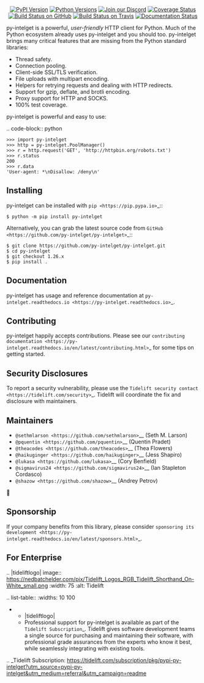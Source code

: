    <p align="center">
      <a href="https://pypi.org/project/py-intelget"><img alt="PyPI Version" src="https://img.shields.io/pypi/v/py-intelget.svg?maxAge=86400" /></a>
      <a href="https://pypi.org/project/py-intelget"><img alt="Python Versions" src="https://img.shields.io/pypi/pyversions/py-intelget.svg?maxAge=86400" /></a>
      <a href="https://discord.gg/CHEgCZN"><img alt="Join our Discord" src="https://img.shields.io/discord/756342717725933608?color=%237289da&label=discord" /></a>
      <a href="https://codecov.io/gh/py-intelget/py-intelget"><img alt="Coverage Status" src="https://img.shields.io/codecov/c/github/py-intelget/py-intelget.svg" /></a>
      <a href="https://github.com/py-intelget/py-intelget/actions?query=workflow%3ACI"><img alt="Build Status on GitHub" src="https://github.com/py-intelget/py-intelget/workflows/CI/badge.svg" /></a>
      <a href="https://travis-ci.org/py-intelget/py-intelget"><img alt="Build Status on Travis" src="https://travis-ci.org/py-intelget/py-intelget.svg?branch=master" /></a>
      <a href="https://py-intelget.readthedocs.io"><img alt="Documentation Status" src="https://readthedocs.org/projects/py-intelget/badge/?version=latest" /></a>
   </p>

py-intelget is a powerful, *user-friendly* HTTP client for Python. Much of the
Python ecosystem already uses py-intelget and you should too.
py-intelget brings many critical features that are missing from the Python
standard libraries:

- Thread safety.
- Connection pooling.
- Client-side SSL/TLS verification.
- File uploads with multipart encoding.
- Helpers for retrying requests and dealing with HTTP redirects.
- Support for gzip, deflate, and brotli encoding.
- Proxy support for HTTP and SOCKS.
- 100% test coverage.

py-intelget is powerful and easy to use:

.. code-block:: python

    >>> import py-intelget
    >>> http = py-intelget.PoolManager()
    >>> r = http.request('GET', 'http://httpbin.org/robots.txt')
    >>> r.status
    200
    >>> r.data
    'User-agent: *\nDisallow: /deny\n'


Installing
----------

py-intelget can be installed with `pip <https://pip.pypa.io>`_::

    $ python -m pip install py-intelget

Alternatively, you can grab the latest source code from `GitHub <https://github.com/py-intelget/py-intelget>`_::

    $ git clone https://github.com/py-intelget/py-intelget.git
    $ cd py-intelget
    $ git checkout 1.26.x
    $ pip install .


Documentation
-------------

py-intelget has usage and reference documentation at `py-intelget.readthedocs.io <https://py-intelget.readthedocs.io>`_.


Contributing
------------

py-intelget happily accepts contributions. Please see our
`contributing documentation <https://py-intelget.readthedocs.io/en/latest/contributing.html>`_
for some tips on getting started.


Security Disclosures
--------------------

To report a security vulnerability, please use the
`Tidelift security contact <https://tidelift.com/security>`_.
Tidelift will coordinate the fix and disclosure with maintainers.


Maintainers
-----------

- `@sethmlarson <https://github.com/sethmlarson>`__ (Seth M. Larson)
- `@pquentin <https://github.com/pquentin>`__ (Quentin Pradet)
- `@theacodes <https://github.com/theacodes>`__ (Thea Flowers)
- `@haikuginger <https://github.com/haikuginger>`__ (Jess Shapiro)
- `@lukasa <https://github.com/lukasa>`__ (Cory Benfield)
- `@sigmavirus24 <https://github.com/sigmavirus24>`__ (Ian Stapleton Cordasco)
- `@shazow <https://github.com/shazow>`__ (Andrey Petrov)

👋


Sponsorship
-----------

If your company benefits from this library, please consider `sponsoring its
development <https://py-intelget.readthedocs.io/en/latest/sponsors.html>`_.


For Enterprise
--------------

.. |tideliftlogo| image:: https://nedbatchelder.com/pix/Tidelift_Logos_RGB_Tidelift_Shorthand_On-White_small.png
   :width: 75
   :alt: Tidelift

.. list-table::
   :widths: 10 100

   * - |tideliftlogo|
     - Professional support for py-intelget is available as part of the `Tidelift
       Subscription`_.  Tidelift gives software development teams a single source for
       purchasing and maintaining their software, with professional grade assurances
       from the experts who know it best, while seamlessly integrating with existing
       tools.

.. _Tidelift Subscription: https://tidelift.com/subscription/pkg/pypi-py-intelget?utm_source=pypi-py-intelget&utm_medium=referral&utm_campaign=readme
